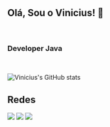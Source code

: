 ## Olá, Sou o Vinicius! 👋
<br>

### Developer Java <br>

<br>


![Vinicius's GitHub stats](https://github-readme-stats.vercel.app/api?username=AugustVi&show_icons=true&theme=omni)

## Redes

<div> 
  <a href="https://www.instagram.com/viniiaugst/" target="_blank"><img src="https://img.shields.io/badge/-Instagram-%23E4405F?style=for-the-badge&logo=instagram&logoColor=white" target="_blank"></a>
  <a href = "mailto:augustovinicius221@gmail.com"><img src="https://img.shields.io/badge/-Gmail-%23333?style=for-the-badge&logo=gmail&logoColor=white" target="_blank"></a>
  <a href="https://www.linkedin.com/in/augustvi/" target="_blank"><img src="https://img.shields.io/badge/-LinkedIn-%230077B5?style=for-the-badge&logo=linkedin&logoColor=white" target="_blank"></a> 
  
</div>
